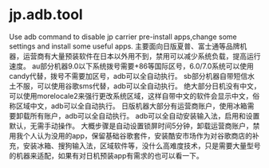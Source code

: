 # jp.adb.tool
Use adb command  to disable jp carrier pre-install apps,change some settings and install some useful apps.
主要面向日版夏普、富士通等品牌机器，运营商有大量预装软件在日本以外用不到，禁用可以减少系统负载，提高运行速度。
au部分机器9.0以下系统拨号需要+86等国际区号，6.0/7.0系统可以使用candy代替，拨号不需要加区号，adb可以全自动执行。
sb部分机器自带短信水土不服，可以使用谷歌sms代替，adb可以全自动执行。
绝大部分日机没有中文，可以使用morelocale2来强行更改系统区域，这样自带中文的软件会显示中文，俗称区域中文，adb可以全自动执行。
日版机器大部分有运营商账户，使用冰箱需要卸载所有账户，adb可以全自动执行。
adb可以全自动安装输入法，启用和设置默认，无需手动操作。
大概步骤是自动设置锁屏时间5分钟，卸载运营商账户，禁用我个人认为没用的app，保留基础谷歌套件，安装酷安市场作为对谷歌商店的补充，安装冰箱、搜狗输入法，区域软件等，没什么高难度技术，只是需要大量型号的机器来适配，如果有对日机预装app有需求的也可以看一下。
